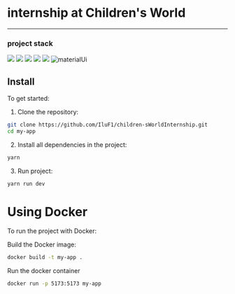 # internship at Children's World

<hr/>

<h3>project stack</h3>

<p>
      <img src = "https://img.shields.io/badge/react-%2320232a.svg?style=for-the-badge&logo=react&logoColor=%2361DAFB"/>
      <img src = "https://img.shields.io/badge/React_Router-CA4245?style=for-the-badge&logo=react-router&logoColor=white"/>
      <img src = "https://img.shields.io/badge/redux-%23593d88.svg?style=for-the-badge&logo=redux&logoColor=white"/>
      <img src = "https://img.shields.io/badge/ESLint-4B3263?style=for-the-badge&logo=eslint&logoColor=white"/>
          <img src = "https://img.shields.io/badge/vite-%23646CFF.svg?style=for-the-badge&logo=vite&logoColor=white"/>
           <img src = "https://img.shields.io/badge/MUI-%230081CB.svg?style=for-the-badge&logo=mui&logoColor=white" alt="materialUi"/>
</p>

## Install

To get started:

1. Clone the repository:
```sh
git clone https://github.com/IluF1/children-sWorldInternship.git
cd my-app
```

2. Install all dependencies in the project:
```sh
yarn
```

3. Run project:
```sh
yarn run dev
```

# Using Docker
To run the project with Docker:

Build the Docker image:

```sh
docker build -t my-app .
```
Run the docker container
```sh
docker run -p 5173:5173 my-app
```
